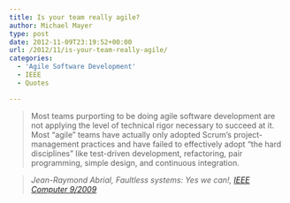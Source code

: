 ```yaml
---
title: Is your team really agile?
author: Michael Mayer
type: post
date: 2012-11-09T23:19:52+00:00
url: /2012/11/is-your-team-really-agile/
categories:
  - 'Agile Software Development'
  - IEEE
  - Quotes

---
```

> Most teams purporting to be doing agile software development are not applying the level of technical rigor necessary to succeed at it. Most “agile” teams have actually only adopted Scrum’s project-management practices and have failed to effectively adopt “the hard disciplines” like test-driven development, refactoring, pair programming, simple design, and continuous integration.
  
> <cite>Jean-Raymond Abrial, Faultless systems: Yes we can!, <a title="September 2009 (vol. 42 no. 9)" href="ftp://ftp.inf.ethz.ch/doc/tech-reports/6xx/629.pdf">IEEE Computer 9/2009</a></cite>